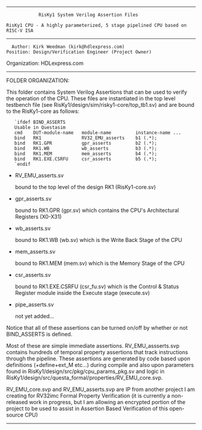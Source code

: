 ****************************************************************************************

				RisKy1 System Verilog Assertion Files

    RisKy1 CPU - A highly parameterized, 5 stage pipelined CPU based on RISC-V ISA
----------------------------------------------------------------------------------------

      Author: Kirk Weedman (kirk@hdlexpress.com)
    Position: Design/Verification Engineer (Project Owner)
Organization: HDLexpress.com

----------------------------------------------------------------------------------------

FOLDER ORGANIZATION:

This folder contains System Verilog Assertions that can be used to verify the operation of the CPU.
These files are instantiated in the top level testbench file (see RisKy1/design/sim/risky1-core/top_tb1.sv)
and are bound to the RisKy1-core as follows:

```
   `ifdef BIND_ASSERTS
   Usable in Questasim
   cmd    DUT-module-name   module-name         instance-name ...
   bind   RK1               RV32_EMU_asserts    b1 (.*);
   bind   RK1.GPR           gpr_asserts         b2 (.*);
   bind   RK1.WB            wb_asserts          b3 (.*);
   bind   RK1.MEM           mem_asserts         b4 (.*);
   bind   RK1.EXE.CSRFU     csr_asserts         b5 (.*);
   `endif
```

- RV_EMU_asserts.sv

   bound to the top level of the design RK1 (RisKy1-core.sv)
   
- gpr_asserts.sv

   bound to RK1.GPR (gpr.sv) which contains the CPU's Architectural Registers (X0-X31)
   
- wb_asserts.sv

   bound to RK1.WB (wb.sv) which is the Write Back Stage of the CPU 
   
- mem_asserts.sv

   bound to RK1.MEM (mem.sv) which is the Memory Stage of the CPU
   
- csr_asserts.sv

   bound to RK1.EXE.CSRFU (csr_fu.sv) which is the Control & Status Register module
   inside the Execute stage (execute.sv)

- pipe_asserts.sv

   not yet added...

Notice that all of these assertions can be turned on/off by whether or not BIND_ASSERTS
is defined.

Most of these are simple immediate assertions.  RV_EMU_assserts.svp contains
hundreds of temporal property assertions that track instructions through the pipeline.
These assertions are generated by code based upon definitions (+define+ext_M  etc...)
during compile and also upon parameters found in RisKy1/design/src/pkg/cpu_params_pkg.sv
and logic in RisKy1/design/src/questa_formal/properties/RV_EMU_core.svp.

RV_EMU_core.svp and RV_EMU_asserts.svp are IP from another project I am creating for
RV32imc Formal Property Verification (it is currently a non-released work in progress,
but I am allowing an encrypted portion of the project to be used to assist in Assertion
Based Verification of this open-source CPU)
 
****************************************************************************************
